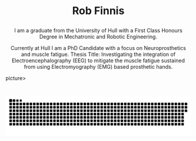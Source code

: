 # <p align="center">Rob Finnis</p>

<p align="center">I am a graduate from the University of Hull with a First Class Honours Degree in Mechatronic and Robotic Engineering.</p>

<p align="center">Currently at Hull I am a PhD Candidate with a focus on Neuroprosthetics and muscle fatigue.
Thesis Title: Investigating the integration of Electroencephalography (EEG) to mitigate the muscle fatigue sustained from using Electromyography (EMG) based prosthetic hands.</p>


<!--
**robertofinnisaro/robertofinnisaro** is a ✨ _special_ ✨ repository because its `README.md` (this file) appears on your GitHub profile.

Here are some ideas to get you started:

- 🔭 I’m currently working on ...
- 🌱 I’m currently learning ...
- 👯 I’m looking to collaborate on ...
- 🤔 I’m looking for help with ...
- 💬 Ask me about ...
- 📫 How to reach me: ...
- 😄 Pronouns: ...
- ⚡ Fun fact: ...
-->


picture>
  # <source media="(prefers-color-scheme: dark)" srcset="https://raw.githubusercontent.com/robertofinnisaro/robertofinnisaro/output/github-contribution-grid-snake-dark.svg">
  <source media="(prefers-color-scheme: light)" srcset="https://raw.githubusercontent.com/robertofinnisaro/robertofinnisaro/output/github-contribution-grid-snake.svg">
  <img alt="github contribution grid snake animation" src="https://raw.githubusercontent.com/robertofinnisaro/robertofinnisaro/output/github-contribution-grid-snake.svg">
</picture>
